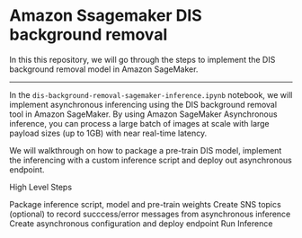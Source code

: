 # Amazon Ssagemaker DIS background removal

In this this repository, we will go through the steps to implement the DIS background removal model in Amazon SageMaker.

---

In the `dis-background-removal-sagemaker-inference.ipynb` notebook, we will implement asynchronous inferencing using the DIS background removal tool in Amazon SageMaker. By using Amazon SageMaker Asynchronous inference, you can process a large batch of images at scale with large payload sizes (up to 1GB) with near real-time latency.

We will walkthrough on how to package a pre-train DIS model, implement the inferencing with a custom inference script and deploy out asynchronous endpoint.

High Level Steps

Package inference script, model and pre-train weights
Create SNS topics (optional) to record succcess/error messages from asynchronous inference
Create asynchronous configuration and deploy endpoint
Run Inference